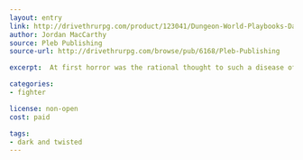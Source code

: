 ```yaml
---
layout: entry
link: http://drivethrurpg.com/product/123041/Dungeon-World-Playbooks-Dark-and-Twisted-Bundle
author: Jordan MacCarthy
source: Pleb Publishing
source-url: http://drivethrurpg.com/browse/pub/6168/Pleb-Publishing

excerpt:  At first horror was the rational thought to such a disease of the soul, but eventually through giving in, you have discovered that having such a appalling diet mends your wounds and increases your prowess

categories:
- fighter

license: non-open
cost: paid

tags:
- dark and twisted
---
```

